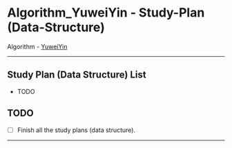 # Algorithm_YuweiYin - Study-Plan (Data-Structure)

Algorithm - [YuweiYin](https://github.com/YuweiYin)

---

## Study Plan (Data Structure) List

- TODO

## TODO

- [ ] Finish all the study plans (data structure).

---
